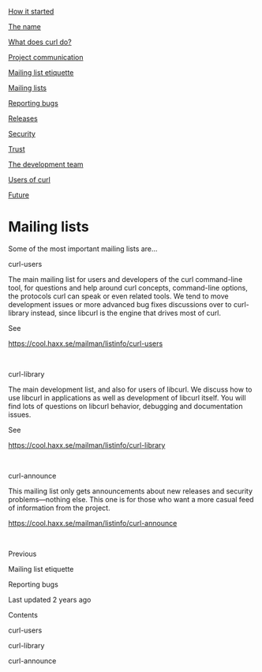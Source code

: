 <a href="started.html" class="navButton-94f2579c--pageItemWithChildrenNested-2c5d8183--navButtonClickable-161b88ca">

<span class="text-4505230f--UIH300-2063425d--textContentFamily-49a318e1--navButtonLabel-14a4968f">How it started</span>

</a>

<a href="name.html" class="navButton-94f2579c--pageItemWithChildrenNested-2c5d8183--navButtonClickable-161b88ca">

<span class="text-4505230f--UIH300-2063425d--textContentFamily-49a318e1--navButtonLabel-14a4968f">The name</span>

</a>

<a href="does.html" class="navButton-94f2579c--pageItemWithChildrenNested-2c5d8183--navButtonClickable-161b88ca">

<span class="text-4505230f--UIH300-2063425d--textContentFamily-49a318e1--navButtonLabel-14a4968f">What does curl do?</span>

</a>

<a href="comm.html" class="navButton-94f2579c--pageItemWithChildrenNested-2c5d8183--navButtonClickable-161b88ca">

<span class="text-4505230f--UIH300-2063425d--textContentFamily-49a318e1--navButtonLabel-14a4968f">Project communication</span>

</a>

<a href="etiquette.html" class="navButton-94f2579c--pageItemWithChildrenNested-2c5d8183--navButtonClickable-161b88ca">

<span class="text-4505230f--UIH300-2063425d--textContentFamily-49a318e1--navButtonLabel-14a4968f">Mailing list etiquette</span>

</a>

<a href="maillists.html" class="navButton-94f2579c--pageItemWithChildrenNested-2c5d8183--navButtonClickable-161b88ca--navButtonOpened-6a88552e">

<span class="text-4505230f--UIH300-2063425d--textContentFamily-49a318e1--navButtonLabel-14a4968f">Mailing lists</span>

</a>

<a href="bugs.html" class="navButton-94f2579c--pageItemWithChildrenNested-2c5d8183--navButtonClickable-161b88ca">

<span class="text-4505230f--UIH300-2063425d--textContentFamily-49a318e1--navButtonLabel-14a4968f">Reporting bugs</span>

</a>

<a href="releases.html" class="navButton-94f2579c--pageItemWithChildrenNested-2c5d8183--navButtonClickable-161b88ca">

<span class="text-4505230f--UIH300-2063425d--textContentFamily-49a318e1--navButtonLabel-14a4968f">Releases</span>

</a>

<a href="security.html" class="navButton-94f2579c--pageItemWithChildrenNested-2c5d8183--navButtonClickable-161b88ca">

<span class="text-4505230f--UIH300-2063425d--textContentFamily-49a318e1--navButtonLabel-14a4968f">Security</span>

</a>

<a href="trust.html" class="navButton-94f2579c--pageItemWithChildrenNested-2c5d8183--navButtonClickable-161b88ca">

<span class="text-4505230f--UIH300-2063425d--textContentFamily-49a318e1--navButtonLabel-14a4968f">Trust</span>

</a>

<a href="devteam.html" class="navButton-94f2579c--pageItemWithChildrenNested-2c5d8183--navButtonClickable-161b88ca">

<span class="text-4505230f--UIH300-2063425d--textContentFamily-49a318e1--navButtonLabel-14a4968f">The development team</span>

</a>

<a href="users.html" class="navButton-94f2579c--pageItemWithChildrenNested-2c5d8183--navButtonClickable-161b88ca">

<span class="text-4505230f--UIH300-2063425d--textContentFamily-49a318e1--navButtonLabel-14a4968f">Users of curl</span>

</a>

<a href="future.html" class="navButton-94f2579c--pageItemWithChildrenNested-2c5d8183--navButtonClickable-161b88ca">

<span class="text-4505230f--UIH300-2063425d--textContentFamily-49a318e1--navButtonLabel-14a4968f">Future</span>

</a>

# <span class="text-4505230f--DisplayH900-bfb998fa--textContentFamily-49a318e1">Mailing lists</span>

<span class="text-4505230f--UIH300-2063425d--textUIFamily-5ebd8e40--text-8ee2c8b2">

</span>

<span class="text-4505230f--UIH300-2063425d--textUIFamily-5ebd8e40--text-8ee2c8b2">

</span>

<span class="text-4505230f--TextH400-3033861f--textContentFamily-49a318e1">

<span data-key="8885b39498c840a485131f2f4f5e2638">

<span data-offset-key="8885b39498c840a485131f2f4f5e2638:0">Some of the most important mailing lists are…</span>

</span>

</span>

<span class="text-4505230f--HeadingH700-04e1a2a3--textContentFamily-49a318e1">

<span data-key="c75961752afc434e88beba8f2c7dfba8">

<span data-offset-key="c75961752afc434e88beba8f2c7dfba8:0">curl-users</span>

</span>

</span>

<span class="text-4505230f--TextH400-3033861f--textContentFamily-49a318e1">

<span data-key="6bac7827b673435dadf57231c24069f9">

<span data-offset-key="6bac7827b673435dadf57231c24069f9:0">The main mailing list for users and developers of the curl command-line tool, for questions and help around curl concepts, command-line options, the protocols curl can speak or even related tools. We tend to move development issues or more advanced bug fixes discussions over to curl-library instead, since libcurl is the engine that drives most of curl.</span>

</span>

</span>

<span class="text-4505230f--TextH400-3033861f--textContentFamily-49a318e1">

<span data-key="2af431af8cd741d4a0f97dd2849c024d">

<span data-offset-key="2af431af8cd741d4a0f97dd2849c024d:0">See </span>

</span>

<a href="https://cool.haxx.se/mailman/listinfo/curl-users" class="link-a079aa82--primary-53a25e66--link-faf6c434">

<span data-key="560f3b49ae7a44c4925895b3afdd55ab">

<span data-offset-key="560f3b49ae7a44c4925895b3afdd55ab:0">https://cool.haxx.se/mailman/listinfo/curl-users</span>

</span>

</a>

<span data-key="5d26d28be62446f4897bc49db09ad977">

<span data-offset-key="5d26d28be62446f4897bc49db09ad977:0">

<span data-slate-zero-width="z">​</span>

</span>

</span>

</span>

<span class="text-4505230f--HeadingH700-04e1a2a3--textContentFamily-49a318e1">

<span data-key="acbfb4120f8e40eeace2c8d44fa8a07a">

<span data-offset-key="acbfb4120f8e40eeace2c8d44fa8a07a:0">curl-library</span>

</span>

</span>

<span class="text-4505230f--TextH400-3033861f--textContentFamily-49a318e1">

<span data-key="3d32e7bad176470295c871609ff1f553">

<span data-offset-key="3d32e7bad176470295c871609ff1f553:0">The main development list, and also for users of libcurl. We discuss how to use libcurl in applications as well as development of libcurl itself. You will find lots of questions on libcurl behavior, debugging and documentation issues.</span>

</span>

</span>

<span class="text-4505230f--TextH400-3033861f--textContentFamily-49a318e1">

<span data-key="e97f55416e344e0f8fc20f4267583c63">

<span data-offset-key="e97f55416e344e0f8fc20f4267583c63:0">See </span>

</span>

<a href="https://cool.haxx.se/mailman/listinfo/curl-library" class="link-a079aa82--primary-53a25e66--link-faf6c434">

<span data-key="5335ca2d605c499abdd2b71bbc8aa6be">

<span data-offset-key="5335ca2d605c499abdd2b71bbc8aa6be:0">https://cool.haxx.se/mailman/listinfo/curl-library</span>

</span>

</a>

<span data-key="ee6e089e25394084a93edf1040de780d">

<span data-offset-key="ee6e089e25394084a93edf1040de780d:0">

<span data-slate-zero-width="z">​</span>

</span>

</span>

</span>

<span class="text-4505230f--HeadingH700-04e1a2a3--textContentFamily-49a318e1">

<span data-key="afb59288af1a497d8c528c7c4e244431">

<span data-offset-key="afb59288af1a497d8c528c7c4e244431:0">curl-announce</span>

</span>

</span>

<span class="text-4505230f--TextH400-3033861f--textContentFamily-49a318e1">

<span data-key="8049f51dbf014a1d85606816caced121">

<span data-offset-key="8049f51dbf014a1d85606816caced121:0">This mailing list only gets announcements about new releases and security problems—nothing else. This one is for those who want a more casual feed of information from the project. </span>

</span>

<a href="https://cool.haxx.se/mailman/listinfo/curl-announce" class="link-a079aa82--primary-53a25e66--link-faf6c434">

<span data-key="583e69a297de4bcab4c0d70f23ba4731">

<span data-offset-key="583e69a297de4bcab4c0d70f23ba4731:0">https://cool.haxx.se/mailman/listinfo/curl-announce</span>

</span>

</a>

<span data-key="a4ebf53844e349e7b8f14e95c3cb11b1">

<span data-offset-key="a4ebf53844e349e7b8f14e95c3cb11b1:0">

<span data-slate-zero-width="z">​</span>

</span>

</span>

</span>

<a href="etiquette.html" class="reset-3c756112--card-6570f064--whiteCard-fff091a4--cardPrevious-56a5e674">

</a>

<span class="text-4505230f--TextH200-a3425406--textContentFamily-49a318e1">Previous</span>

<span class="text-4505230f--UIH400-4e41e82a--textContentFamily-49a318e1">Mailing list etiquette</span>

<a href="bugs.html" class="reset-3c756112--card-6570f064--whiteCard-fff091a4--cardNext-19241c42">

</a>

<span class="text-4505230f--UIH400-4e41e82a--textContentFamily-49a318e1">Reporting bugs</span>

<span class="text-4505230f--TextH200-a3425406--textContentFamily-49a318e1">Last updated 2 years ago</span>

<span class="text-4505230f--InfoH100-1e92e1d1--textContentFamily-49a318e1">Contents</span>

<a href="maillists.html#curl-users" class="reset-3c756112--menuItem-aa02f6ec--menuItemLight-757d5235--menuItemInline-173bdf97--pageTocItem-f4427024">

</a>

<span class="text-4505230f--UIH300-2063425d--textContentFamily-49a318e1">

<span class="text-4505230f--UIH200-50ead35f--textContentFamily-49a318e1">curl-users</span>

</span>

<a href="maillists.html#curl-library" class="reset-3c756112--menuItem-aa02f6ec--menuItemLight-757d5235--menuItemInline-173bdf97--pageTocItem-f4427024">

</a>

<span class="text-4505230f--UIH300-2063425d--textContentFamily-49a318e1">

<span class="text-4505230f--UIH200-50ead35f--textContentFamily-49a318e1">curl-library</span>

</span>

<a href="maillists.html#curl-announce" class="reset-3c756112--menuItem-aa02f6ec--menuItemLight-757d5235--menuItemInline-173bdf97--pageTocItem-f4427024">

</a>

<span class="text-4505230f--UIH300-2063425d--textContentFamily-49a318e1">

<span class="text-4505230f--UIH200-50ead35f--textContentFamily-49a318e1">curl-announce</span>

</span>
